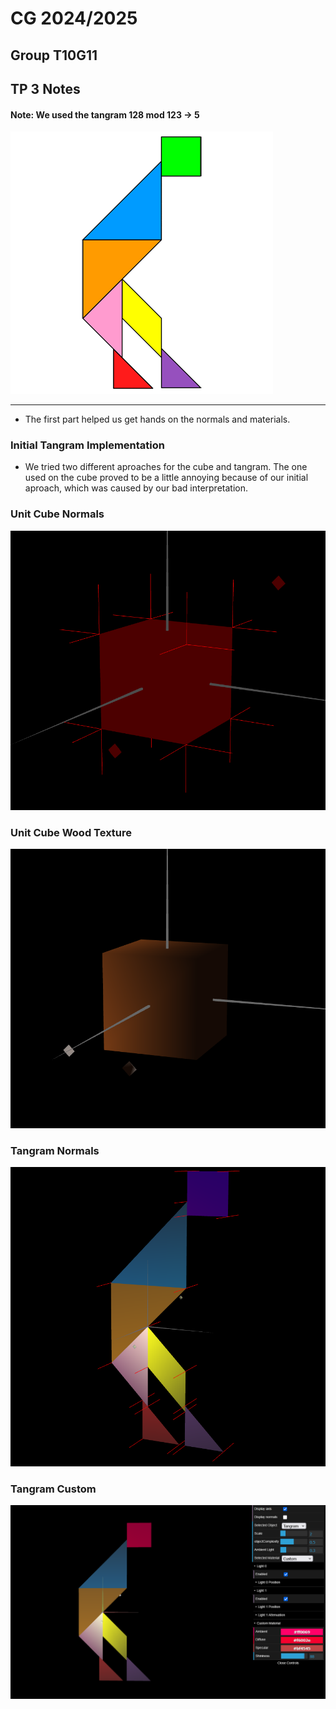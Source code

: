 # CG 2024/2025

## Group T10G11

## TP 3 Notes

#### Note: We used the tangram 128 mod 123 -> 5

![tangram.png](screenshots%2Ftangram.png)

---

- The first part helped us get hands on the normals and materials. 

### Initial Tangram Implementation

- We tried two different aproaches for the cube and tangram. The one used on the cube proved to be a little annoying because of our initial aproach, which was caused by our bad interpretation.

### Unit Cube Normals
![cg-t10g11-tp3-1.png](screenshots/cg-t10g11-tp3-1.png)

### Unit Cube Wood Texture
![cg-t10g11-tp3-2.png](screenshots/cg-t10g11-tp3-2.png)

### Tangram Normals
![cg-t10g11-tp3-2.png](screenshots/cg-t10g11-tp3-3.png)

### Tangram Custom
![cg-t10g11-tp3-2.png](screenshots/cg-t10g11-tp3-4.png)